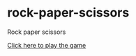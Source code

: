 # rock-paper-scissors
Rock paper scissors

[Click here to play the game](https://orobosoft.github.io/rock-paper-scissors)
